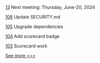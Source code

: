 
[13](https://github.com/hyperledger-labs/bdls/pull/13) Next meeting: Thursday, June-20, 2024

[106](https://github.com/hyperledger-labs/hyperledger-community-management-tools/pull/106) Update SECURITY.md

[105](https://github.com/hyperledger-labs/hyperledger-community-management-tools/pull/105) Upgrade dependencies

[104](https://github.com/hyperledger-labs/hyperledger-community-management-tools/pull/104) Add scorecard badge

[103](https://github.com/hyperledger-labs/hyperledger-community-management-tools/pull/103) Scorecard work


[See more >>>](https://start-here.hyperledger.org/pull-requests)
